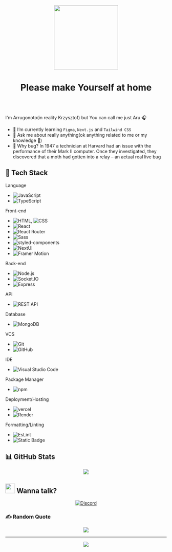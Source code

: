 <div align='center'> <img src='https://media.tenor.com/qA9u4ETE66MAAAAC/hello-there-kenobi.gif' width='200'> </div>

# <div align='center'>Please make Yourself at home</div>

<br>
<br>


I'm Arrugonoto(in reality Krzysztof) but You can call me just Aru :headphones:

- 🌱 I’m currently learning `Figma`, `Next.js` and `Tailwind CSS`
- 💬 Ask me about really anything(ok anything related to me or my knowledge :panda_face:)
- 🐛 Why bug? In 1947 a technician at Harvard had an issue with the performance of their Mark II computer.
     Once they investigated, they discovered that a moth had gotten into a relay – an actual real live bug


 

## :toolbox: Tech Stack
<div>

Language
 - ![JavaScript](https://img.shields.io/badge/JavaScript-%230a262f?style=flat&logo=javascript&logoColor=%23F7DF1E)
 - ![TypeScript](https://img.shields.io/badge/TypeScript-%230a262f?style=flat&logo=typescript&logoColor=%233178C6)

Front-end
 - ![HTML](https://img.shields.io/badge/HTML-%230a262f?style=flat&logo=html5&logoColor=%23E34F26), ![CSS](https://img.shields.io/badge/CSS-%230a262f?style=flat&logo=css3&logoColor=%231572B6)
 - ![React](https://img.shields.io/badge/React-%230a262f?style=flat&logo=react&logoColor=%2361DAFB)
 - ![React Router](https://img.shields.io/badge/React%20Router-%230a262f?style=flat&logo=React%20Router&logoColor=%23CA4245)
 - ![Sass](https://img.shields.io/badge/Sass-%230a262f?style=flat&logo=sass&logoColor=%23CC6699)
 - ![styled-components](https://img.shields.io/badge/styled--components-%230a262f?style=flat&logo=styled-components&logoColor=%23DB7093)
 - ![NextUI](https://img.shields.io/badge/NextUI-%230a262f?style=flat&logo=nextui)
 - ![Framer Motion](https://img.shields.io/badge/Framer%20Motion-%230a262f?style=flat&logo=Framer)
 





Back-end
 - ![Node.js](https://img.shields.io/badge/Node.js-%230a262f?style=flat&logo=Node.js&logoColor=%23339933)
 - ![Socket.IO](https://img.shields.io/badge/Socket.IO-%230a262f?style=flat&logo=Socket.io)
 - ![Express](https://img.shields.io/badge/Express-%230a262f?style=flat&logo=Express)

API
 - ![REST API](https://img.shields.io/badge/REST%20API-%230a262f?style=flat)

Database
 - ![MongoDB](https://img.shields.io/badge/MongoDB-%230a262f?style=flat&logo=MongoDB&logoColor=%2347A248)

VCS
 - ![Git](https://img.shields.io/badge/Git-%230a262f?style=flat&logo=Git&logoColor=%23F05032)
 - ![GitHub](https://img.shields.io/badge/GitHub-%230a262f?style=flat&logo=GitHub)

IDE
 - ![Visual Studio Code](https://img.shields.io/badge/Visual%20Studio%20Code-%230a262f?style=flat&logo=visualstudiocode&logoColor=%23007ACC)

Package Manager
 - ![npm](https://img.shields.io/badge/npm-%230a262f?style=flat&logo=npm&logoColor=%23CB3837)

Deployment/Hosting
 - ![vercel](https://img.shields.io/badge/Vercel-%230a262f?style=flat&logo=vercel)
 - ![Render](https://img.shields.io/badge/Render-%230a262f?style=flat&logo=render&logoColor=%2346E3B7)

Formatting/Linting
 - ![EsLint](https://img.shields.io/badge/ESLint-%230a262f?style=flat&logo=eslint&logoColor=%234B32C3)
 - ![Static Badge](https://img.shields.io/badge/Prettier-%230a262f?style=flat&logo=prettier&logoColor=%23F7B93E)
 
 </div>

## 📊 GitHub Stats
<div align='center'>

![](https://github-readme-streak-stats.herokuapp.com/?user=Arrugonoto&theme=react&hide_border=false)
  
</div>

## <img src='https://emojis.slackmojis.com/emojis/images/1643511944/39656/fine.png?1643511944' width='30'>  Wanna talk?

<div align='center'>

[![Discord](https://img.shields.io/badge/Discord-%237289DA.svg?logo=discord&logoColor=white)](https://discord.gg/Arugonoto#2518)
  
</div>

### ✍️ Random Quote
<div align='center'>

![](https://quotes-github-readme.vercel.app/api?type=horizontal&theme=tokyonight)
  
</div>

---
<div align='center'>

[![](https://visitcount.itsvg.in/api?id=Arrugonoto&icon=7&color=1)](https://visitcount.itsvg.in)
  
</div>

<!-- Proudly created with GPRM ( https://gprm.itsvg.in ) -->
